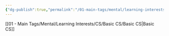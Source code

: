 ```yaml
---
{"dg-publish":true,"permalink":"/01-main-tags/mental/learning-interests/cs/basic-cs/cs-50/cs-50/","created":"2024-11-18T16:47:39.204+05:30","updated":"2024-10-11T00:34:38.000+05:30"}
---
```


[[01 - Main Tags/Mental/Learning Interests/CS/Basic CS/Basic CS\|Basic CS]]

